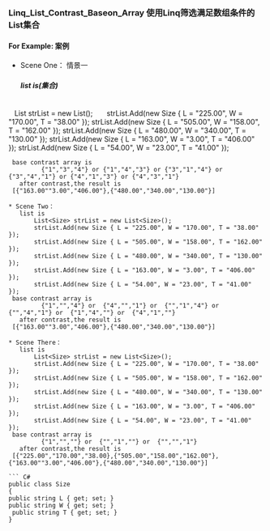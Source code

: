 ### Linq_List_Contrast_Baseon_Array 使用Linq筛选满足数组条件的List集合
#### For Example: 案例

* Scene One： 情景一  
   ##### list is(集合)
   ``` 
     List<Size> strList = new List<Size>();      
          strList.Add(new Size { L = "225.00", W = "170.00", T = "38.00" });
          strList.Add(new Size { L = "505.00", W = "158.00", T = "162.00" });
          strList.Add(new Size { L = "480.00", W = "340.00", T = "130.00" });
          strList.Add(new Size { L = "163.00", W = "3.00", T = "406.00" });
          strList.Add(new Size { L = "54.00", W = "23.00", T = "41.00" });
   ```
    base contrast array is
          {"1","3","4"} or {"1","4","3"} or {"3","1","4"} or {"3","4","1"} or {"4","1","3"} or {"4","3","1"}
    after contrast,the result is
    [{"163.00""3.00","406.00"},{"480.00","340.00","130.00"}]
    
* Scene Two：
    list is 
          List<Size> strList = new List<Size>();      
          strList.Add(new Size { L = "225.00", W = "170.00", T = "38.00" });
          strList.Add(new Size { L = "505.00", W = "158.00", T = "162.00" });
          strList.Add(new Size { L = "480.00", W = "340.00", T = "130.00" });
          strList.Add(new Size { L = "163.00", W = "3.00", T = "406.00" });
          strList.Add(new Size { L = "54.00", W = "23.00", T = "41.00" });
    base contrast array is
          {"1","","4"} or  {"4","","1"} or  {"","1","4"} or  {"","4","1"} or  {"1","4",""} or  {"4","1",""}
    after contrast,the result is
    [{"163.00""3.00","406.00"},{"480.00","340.00","130.00"}]
  
* Scene There：
    list is 
          List<Size> strList = new List<Size>();      
          strList.Add(new Size { L = "225.00", W = "170.00", T = "38.00" });
          strList.Add(new Size { L = "505.00", W = "158.00", T = "162.00" });
          strList.Add(new Size { L = "480.00", W = "340.00", T = "130.00" });
          strList.Add(new Size { L = "163.00", W = "3.00", T = "406.00" });
          strList.Add(new Size { L = "54.00", W = "23.00", T = "41.00" });
    base contrast array is
          {"1","",""} or  {"","1",""} or  {"","","1"} 
    after contrast,the result is
    [{"225.00","170.00","38.00},{"505.00","158.00","162.00"},{"163.00""3.00","406.00"},{"480.00","340.00","130.00"}]

``` C#
public class Size
{
  public string L { get; set; }
  public string W { get; set; }
  public string T { get; set; }
}
```


